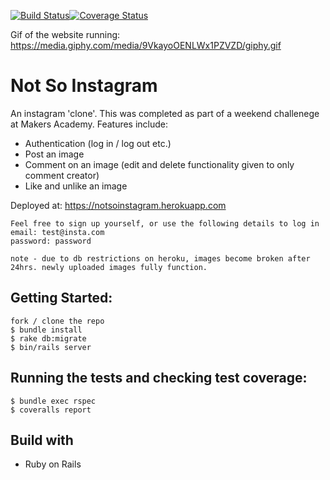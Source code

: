 [![Build Status](https://travis-ci.com/leoncross/instagram-challenge.svg?branch=master)](https://travis-ci.com/leoncross/instagram-challenge)[![Coverage Status](https://coveralls.io/repos/github/leoncross/instagram-challenge/badge.svg?branch=master)](https://coveralls.io/github/leoncross/instagram-challenge?branch=master)

Gif of the website running: https://media.giphy.com/media/9VkayoOENLWx1PZVZD/giphy.gif

# Not So Instagram
An instagram 'clone'. This was completed as part of a weekend challenege at Makers Academy.
Features include:
- Authentication (log in / log out etc.)
- Post an image
- Comment on an image (edit and delete functionality given to only comment creator)
- Like and unlike an image

Deployed at: https://notsoinstagram.herokuapp.com

```
Feel free to sign up yourself, or use the following details to log in
email: test@insta.com
password: password

note - due to db restrictions on heroku, images become broken after 24hrs. newly uploaded images fully function.
```
## Getting Started:

```
fork / clone the repo
$ bundle install
$ rake db:migrate
$ bin/rails server
```

## Running the tests and checking test coverage:

```
$ bundle exec rspec
$ coveralls report
```

## Build with
- Ruby on Rails
